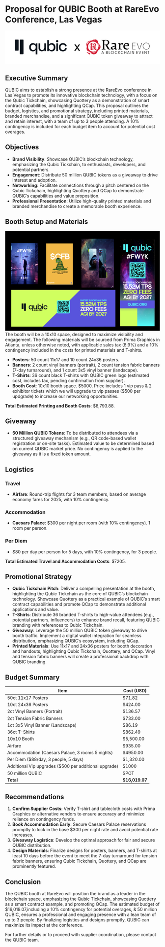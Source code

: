 # Proposal for QUBIC Booth at RareEvo Conference, Las Vegas
![evoheader](assets/qubicevoheader.png)


## Executive Summary
QUBIC aims to establish a strong presence at the RareEvo conference in Las Vegas to promote its innovative blockchain technology, with a focus on the Qubic Tickchain, showcasing Quottery as a demonstration of smart contract capabilities, and highlighting QCap. This proposal outlines the budget, logistics, and promotional strategy, including printed materials, branded merchandise, and a significant QUBIC token giveaway to attract and retain interest, with a team of up to 3 people attending. A 10% contingency is included for each budget item to account for potential cost overages.

## Objectives
- **Brand Visibility**: Showcase QUBIC’s blockchain technology, emphasizing the Qubic Tickchain, to enthusiasts, developers, and potential partners.
- **Engagement**: Distribute 50 million QUBIC tokens as a giveaway to drive interest and adoption.
- **Networking**: Facilitate connections through a pitch centered on the Qubic Tickchain, highlighting Quottery and QCap to demonstrate QUBIC’s capabilities and value proposition.
- **Professional Presentation**: Utilize high-quality printed materials and branded merchandise to create a memorable booth experience.

## Booth Setup and Materials
![Proofs](assets/webproof.png)
The booth will be a 10x10 space, designed to maximize visibility and engagement. The following materials will be sourced from Prima Graphics in Atlanta, unless otherwise noted, with applicable sales tax (8.9%) and a 10% contingency included in the costs for printed materials and T-shirts.

- **Posters**: 50 count 11x17 and 10 count 24x36 posters.
- **Banners**: 2 count vinyl banners (portrait), 2 count tension fabric banners (7-day turnaround), and 1 count 3x5 vinyl banner (landscape).
- **T-Shirts**: 36 count black T-shirts with QUBIC green logo (estimated cost, includes tax, pending confirmation from supplier).
- **Booth Cost**: 10x10 booth space. $5000. Price includes 1 vip pass & 2 exhibitor tickets which we will upgrade to vip passes ($500 per updgrade) to increase our networking opportunities. 

**Total Estimated Printing and Booth Costs**: $8,793.88.

## Giveaway
- **50 Million QUBIC Tokens**: To be distributed to attendees via a structured giveaway mechanism (e.g., QR code-based wallet registration or on-site tasks). Estimated value to be determined based on current QUBIC market price. No contingency is applied to the giveaway as it is a fixed token amount.

## Logistics
### Travel
- **Airfare**: Round-trip flights for 3 team members, based on average economy fares for 2025, with 10% contingency.

### Accommodation
- **Caesars Palace**: $300 per night per room (with 10% contingency). 1 room per person.

### Per Diem
- $80 per day per person for 5 days, with 10% contingency, for 3 people.

**Total Estimated Travel and Accommodation Costs**: $7205.

## Promotional Strategy
- **Qubic Tickchain Pitch**: Deliver a compelling presentation at the booth, highlighting the Qubic Tickchain as the core of QUBIC’s blockchain technology. Showcase Quottery as a practical example of QUBIC’s smart contract capabilities and promote QCap to demonstrate additional applications and value.
- **T-Shirts**: Distribute 36 branded T-shirts to high-value attendees (e.g., potential partners, influencers) to enhance brand recall, featuring QUBIC branding with references to Qubic Tickchain.
- **Giveaway**: Leverage the 50 million QUBIC token giveaway to drive booth traffic. Implement a digital wallet integration for seamless distribution, emphasizing QUBIC’s ecosystem, including QCap.
- **Printed Materials**: Use 11x17 and 24x36 posters for booth decoration and handouts, highlighting Qubic Tickchain, Quottery, and QCap. Vinyl and tension fabric banners will create a professional backdrop with QUBIC branding.

## Budget Summary
| Item | Cost (USD) |
|------|------------|
| 50ct 11x17 Posters | $71.82 |
| 10ct 24x36 Posters | $424.00 |
| 2ct Vinyl Banners (Portrait) | $136.57 |
| 2ct Tension Fabric Banners | $733.00 |
| 1ct 3x5 Vinyl Banner (Landscape) | $86.19 |
| 36ct T-Shirts | $862.49 |
| 10x10 Booth | $5,500.00 |
| Airfare | $935.00 |
| Accommodation (Caesars Palace,  3 rooms 5 nights) | $4950.00 |
| Per Diem ($88/day, 3 people, 5 days) | $1,320.00 |
| Additional Vip upgrades ($500 per additional upgrade) | $1000 |
| 50 million QUBIC | SPOT |
| **Total** | **$16,019.07** |

## Recommendations
1. **Confirm Supplier Costs**: Verify T-shirt and tablecloth costs with Prima Graphics or alternative vendors to ensure accuracy and minimize reliance on contingency funds.
2. **Book Accommodation Early**: Secure Caesars Palace reservations promptly to lock in the base $300 per night rate and avoid potential rate increases.
3. **Giveaway Logistics**: Develop the optimal approach for fair and secure QUBIC distribution.
4. **Design Materials**: Finalize designs for posters, banners, and T-shirts at least 10 days before the event to meet the 7-day turnaround for tension fabric banners, ensuring Qubic Tickchain, Quottery, and QCap are prominently featured.

## Conclusion
The QUBIC booth at RareEvo will position the brand as a leader in the blockchain space, emphasizing the Qubic Tickchain, showcasing Quottery as a smart contract example, and promoting QCap. The estimated budget of $16,019.07,including a 10% contingency for potential overages, & 50 million QUBIC, ensures a professional and engaging presence with a lean team of up to 3 people. By finalizing logistics and designs promptly, QUBIC can maximize its impact at the conference.

For further details or to proceed with supplier coordination, please contact the QUBIC team.